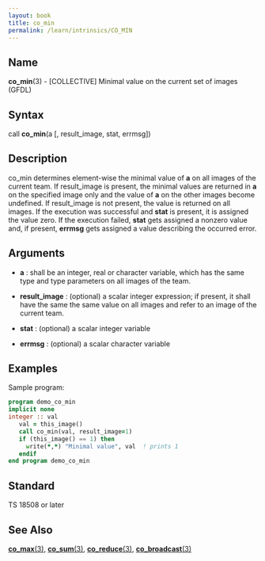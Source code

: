 ```yaml
---
layout: book
title: co_min
permalink: /learn/intrinsics/CO_MIN
---
```

## __Name__

__co\_min__(3) - \[COLLECTIVE\] Minimal value on the current set of images
(GFDL)

## __Syntax__

call __co\_min__(a \[, result\_image, stat, errmsg\])

## __Description__

co\_min determines element-wise the minimal value of __a__ on all images of
the current team. If result\_image is present, the minimal values are
returned in __a__ on the specified image only and the value of __a__ on the
other images become undefined. If result\_image is not present, the
value is returned on all images. If the execution was successful and
__stat__ is present, it is assigned the value zero. If the execution failed,
__stat__ gets assigned a nonzero value and, if present, __errmsg__ gets assigned
a value describing the occurred error.

## __Arguments__

  - __a__
    : shall be an integer, real or character variable, which has the same
    type and type parameters on all images of the team.

  - __result\_image__
    : (optional) a scalar integer expression; if present, it shall have
    the same the same value on all images and refer to an image of the
    current team.

  - __stat__
    : (optional) a scalar integer variable

  - __errmsg__
    : (optional) a scalar character variable

## __Examples__

Sample program:

```fortran
program demo_co_min
implicit none
integer :: val
   val = this_image()
   call co_min(val, result_image=1)
   if (this_image() == 1) then
     write(*,*) "Minimal value", val  ! prints 1
   endif
end program demo_co_min
```

## __Standard__

TS 18508 or later

## __See Also__

[__co\_max__(3)](CO_MAX),
[__co\_sum__(3)](CO_SUM),
[__co\_reduce__(3)](CO_REDUCE),
[__co\_broadcast__(3)](CO_BROADCAST)
